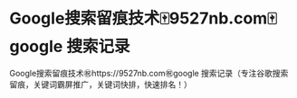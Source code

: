 # Google搜索留痕技术🀄️9527nb.com🀄️google 搜索记录

Google搜索留痕技术㊗️https://9527nb.com㊗️google 搜索记录（专注谷歌搜索留痕，关键词霸屏推广，关键词快排，快速排名！）